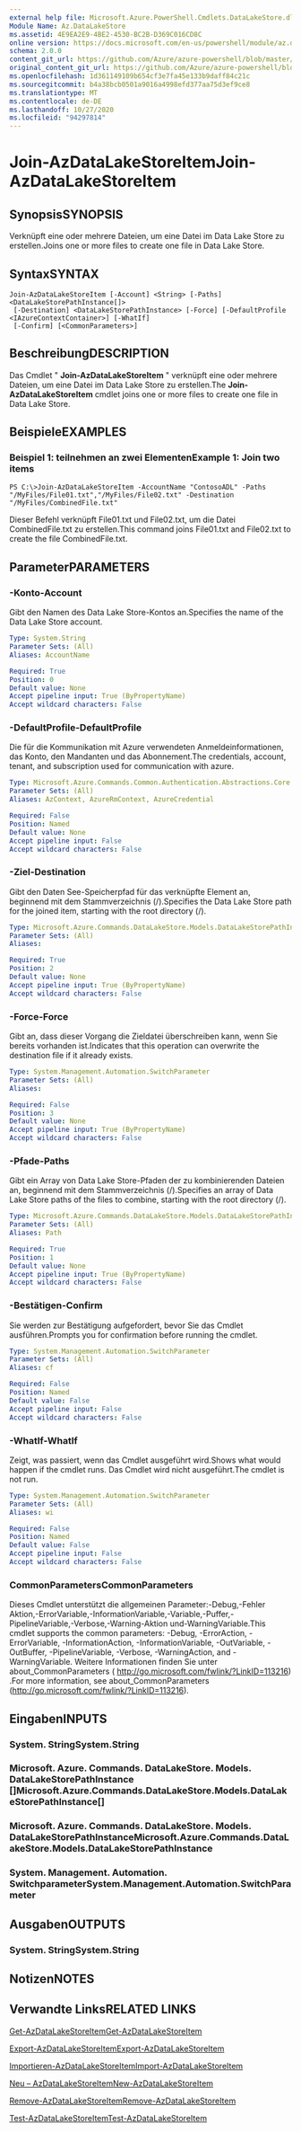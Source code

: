 ```yaml
---
external help file: Microsoft.Azure.PowerShell.Cmdlets.DataLakeStore.dll-Help.xml
Module Name: Az.DataLakeStore
ms.assetid: 4E9EA2E9-4BE2-4530-BC2B-D369C016CD8C
online version: https://docs.microsoft.com/en-us/powershell/module/az.datalakestore/join-azdatalakestoreitem
schema: 2.0.0
content_git_url: https://github.com/Azure/azure-powershell/blob/master/src/DataLakeStore/DataLakeStore/help/Join-AzDataLakeStoreItem.md
original_content_git_url: https://github.com/Azure/azure-powershell/blob/master/src/DataLakeStore/DataLakeStore/help/Join-AzDataLakeStoreItem.md
ms.openlocfilehash: 1d361149109b654cf3e7fa45e133b9daff84c21c
ms.sourcegitcommit: b4a38bcb0501a9016a4998efd377aa75d3ef9ce8
ms.translationtype: MT
ms.contentlocale: de-DE
ms.lasthandoff: 10/27/2020
ms.locfileid: "94297814"
---
```

# <span data-ttu-id="76928-101">Join-AzDataLakeStoreItem</span><span class="sxs-lookup"><span data-stu-id="76928-101">Join-AzDataLakeStoreItem</span></span>

## <span data-ttu-id="76928-102">Synopsis</span><span class="sxs-lookup"><span data-stu-id="76928-102">SYNOPSIS</span></span>
<span data-ttu-id="76928-103">Verknüpft eine oder mehrere Dateien, um eine Datei im Data Lake Store zu erstellen.</span><span class="sxs-lookup"><span data-stu-id="76928-103">Joins one or more files to create one file in Data Lake Store.</span></span>

## <span data-ttu-id="76928-104">Syntax</span><span class="sxs-lookup"><span data-stu-id="76928-104">SYNTAX</span></span>

```
Join-AzDataLakeStoreItem [-Account] <String> [-Paths] <DataLakeStorePathInstance[]>
 [-Destination] <DataLakeStorePathInstance> [-Force] [-DefaultProfile <IAzureContextContainer>] [-WhatIf]
 [-Confirm] [<CommonParameters>]
```

## <span data-ttu-id="76928-105">Beschreibung</span><span class="sxs-lookup"><span data-stu-id="76928-105">DESCRIPTION</span></span>
<span data-ttu-id="76928-106">Das Cmdlet " **Join-AzDataLakeStoreItem** " verknüpft eine oder mehrere Dateien, um eine Datei im Data Lake Store zu erstellen.</span><span class="sxs-lookup"><span data-stu-id="76928-106">The **Join-AzDataLakeStoreItem** cmdlet joins one or more files to create one file in Data Lake Store.</span></span>

## <span data-ttu-id="76928-107">Beispiele</span><span class="sxs-lookup"><span data-stu-id="76928-107">EXAMPLES</span></span>

### <span data-ttu-id="76928-108">Beispiel 1: teilnehmen an zwei Elementen</span><span class="sxs-lookup"><span data-stu-id="76928-108">Example 1: Join two items</span></span>
```
PS C:\>Join-AzDataLakeStoreItem -AccountName "ContosoADL" -Paths "/MyFiles/File01.txt","/MyFiles/File02.txt" -Destination "/MyFiles/CombinedFile.txt"
```

<span data-ttu-id="76928-109">Dieser Befehl verknüpft File01.txt und File02.txt, um die Datei CombinedFile.txt zu erstellen.</span><span class="sxs-lookup"><span data-stu-id="76928-109">This command joins File01.txt and File02.txt to create the file CombinedFile.txt.</span></span>

## <span data-ttu-id="76928-110">Parameter</span><span class="sxs-lookup"><span data-stu-id="76928-110">PARAMETERS</span></span>

### <span data-ttu-id="76928-111">-Konto</span><span class="sxs-lookup"><span data-stu-id="76928-111">-Account</span></span>
<span data-ttu-id="76928-112">Gibt den Namen des Data Lake Store-Kontos an.</span><span class="sxs-lookup"><span data-stu-id="76928-112">Specifies the name of the Data Lake Store account.</span></span>

```yaml
Type: System.String
Parameter Sets: (All)
Aliases: AccountName

Required: True
Position: 0
Default value: None
Accept pipeline input: True (ByPropertyName)
Accept wildcard characters: False
```

### <span data-ttu-id="76928-113">-DefaultProfile</span><span class="sxs-lookup"><span data-stu-id="76928-113">-DefaultProfile</span></span>
<span data-ttu-id="76928-114">Die für die Kommunikation mit Azure verwendeten Anmeldeinformationen, das Konto, den Mandanten und das Abonnement.</span><span class="sxs-lookup"><span data-stu-id="76928-114">The credentials, account, tenant, and subscription used for communication with azure.</span></span>

```yaml
Type: Microsoft.Azure.Commands.Common.Authentication.Abstractions.Core.IAzureContextContainer
Parameter Sets: (All)
Aliases: AzContext, AzureRmContext, AzureCredential

Required: False
Position: Named
Default value: None
Accept pipeline input: False
Accept wildcard characters: False
```

### <span data-ttu-id="76928-115">-Ziel</span><span class="sxs-lookup"><span data-stu-id="76928-115">-Destination</span></span>
<span data-ttu-id="76928-116">Gibt den Daten See-Speicherpfad für das verknüpfte Element an, beginnend mit dem Stammverzeichnis (/).</span><span class="sxs-lookup"><span data-stu-id="76928-116">Specifies the Data Lake Store path for the joined item, starting with the root directory (/).</span></span>

```yaml
Type: Microsoft.Azure.Commands.DataLakeStore.Models.DataLakeStorePathInstance
Parameter Sets: (All)
Aliases:

Required: True
Position: 2
Default value: None
Accept pipeline input: True (ByPropertyName)
Accept wildcard characters: False
```

### <span data-ttu-id="76928-117">-Force</span><span class="sxs-lookup"><span data-stu-id="76928-117">-Force</span></span>
<span data-ttu-id="76928-118">Gibt an, dass dieser Vorgang die Zieldatei überschreiben kann, wenn Sie bereits vorhanden ist.</span><span class="sxs-lookup"><span data-stu-id="76928-118">Indicates that this operation can overwrite the destination file if it already exists.</span></span>

```yaml
Type: System.Management.Automation.SwitchParameter
Parameter Sets: (All)
Aliases:

Required: False
Position: 3
Default value: None
Accept pipeline input: True (ByPropertyName)
Accept wildcard characters: False
```

### <span data-ttu-id="76928-119">-Pfade</span><span class="sxs-lookup"><span data-stu-id="76928-119">-Paths</span></span>
<span data-ttu-id="76928-120">Gibt ein Array von Data Lake Store-Pfaden der zu kombinierenden Dateien an, beginnend mit dem Stammverzeichnis (/).</span><span class="sxs-lookup"><span data-stu-id="76928-120">Specifies an array of Data Lake Store paths of the files to combine, starting with the root directory (/).</span></span>

```yaml
Type: Microsoft.Azure.Commands.DataLakeStore.Models.DataLakeStorePathInstance[]
Parameter Sets: (All)
Aliases: Path

Required: True
Position: 1
Default value: None
Accept pipeline input: True (ByPropertyName)
Accept wildcard characters: False
```

### <span data-ttu-id="76928-121">-Bestätigen</span><span class="sxs-lookup"><span data-stu-id="76928-121">-Confirm</span></span>
<span data-ttu-id="76928-122">Sie werden zur Bestätigung aufgefordert, bevor Sie das Cmdlet ausführen.</span><span class="sxs-lookup"><span data-stu-id="76928-122">Prompts you for confirmation before running the cmdlet.</span></span>

```yaml
Type: System.Management.Automation.SwitchParameter
Parameter Sets: (All)
Aliases: cf

Required: False
Position: Named
Default value: False
Accept pipeline input: False
Accept wildcard characters: False
```

### <span data-ttu-id="76928-123">-WhatIf</span><span class="sxs-lookup"><span data-stu-id="76928-123">-WhatIf</span></span>
<span data-ttu-id="76928-124">Zeigt, was passiert, wenn das Cmdlet ausgeführt wird.</span><span class="sxs-lookup"><span data-stu-id="76928-124">Shows what would happen if the cmdlet runs.</span></span>
<span data-ttu-id="76928-125">Das Cmdlet wird nicht ausgeführt.</span><span class="sxs-lookup"><span data-stu-id="76928-125">The cmdlet is not run.</span></span>

```yaml
Type: System.Management.Automation.SwitchParameter
Parameter Sets: (All)
Aliases: wi

Required: False
Position: Named
Default value: False
Accept pipeline input: False
Accept wildcard characters: False
```

### <span data-ttu-id="76928-126">CommonParameters</span><span class="sxs-lookup"><span data-stu-id="76928-126">CommonParameters</span></span>
<span data-ttu-id="76928-127">Dieses Cmdlet unterstützt die allgemeinen Parameter:-Debug,-Fehler Aktion,-ErrorVariable,-InformationVariable,-Variable,-Puffer,-PipelineVariable,-Verbose,-Warning-Aktion und-WarningVariable.</span><span class="sxs-lookup"><span data-stu-id="76928-127">This cmdlet supports the common parameters: -Debug, -ErrorAction, -ErrorVariable, -InformationAction, -InformationVariable, -OutVariable, -OutBuffer, -PipelineVariable, -Verbose, -WarningAction, and -WarningVariable.</span></span> <span data-ttu-id="76928-128">Weitere Informationen finden Sie unter about_CommonParameters ( http://go.microsoft.com/fwlink/?LinkID=113216) .</span><span class="sxs-lookup"><span data-stu-id="76928-128">For more information, see about_CommonParameters (http://go.microsoft.com/fwlink/?LinkID=113216).</span></span>

## <span data-ttu-id="76928-129">Eingaben</span><span class="sxs-lookup"><span data-stu-id="76928-129">INPUTS</span></span>

### <span data-ttu-id="76928-130">System. String</span><span class="sxs-lookup"><span data-stu-id="76928-130">System.String</span></span>

### <span data-ttu-id="76928-131">Microsoft. Azure. Commands. DataLakeStore. Models. DataLakeStorePathInstance []</span><span class="sxs-lookup"><span data-stu-id="76928-131">Microsoft.Azure.Commands.DataLakeStore.Models.DataLakeStorePathInstance[]</span></span>

### <span data-ttu-id="76928-132">Microsoft. Azure. Commands. DataLakeStore. Models. DataLakeStorePathInstance</span><span class="sxs-lookup"><span data-stu-id="76928-132">Microsoft.Azure.Commands.DataLakeStore.Models.DataLakeStorePathInstance</span></span>

### <span data-ttu-id="76928-133">System. Management. Automation. Switchparameter</span><span class="sxs-lookup"><span data-stu-id="76928-133">System.Management.Automation.SwitchParameter</span></span>

## <span data-ttu-id="76928-134">Ausgaben</span><span class="sxs-lookup"><span data-stu-id="76928-134">OUTPUTS</span></span>

### <span data-ttu-id="76928-135">System. String</span><span class="sxs-lookup"><span data-stu-id="76928-135">System.String</span></span>

## <span data-ttu-id="76928-136">Notizen</span><span class="sxs-lookup"><span data-stu-id="76928-136">NOTES</span></span>

## <span data-ttu-id="76928-137">Verwandte Links</span><span class="sxs-lookup"><span data-stu-id="76928-137">RELATED LINKS</span></span>

[<span data-ttu-id="76928-138">Get-AzDataLakeStoreItem</span><span class="sxs-lookup"><span data-stu-id="76928-138">Get-AzDataLakeStoreItem</span></span>](./Get-AzDataLakeStoreItem.md)

[<span data-ttu-id="76928-139">Export-AzDataLakeStoreItem</span><span class="sxs-lookup"><span data-stu-id="76928-139">Export-AzDataLakeStoreItem</span></span>](./Export-AzDataLakeStoreItem.md)

[<span data-ttu-id="76928-140">Importieren-AzDataLakeStoreItem</span><span class="sxs-lookup"><span data-stu-id="76928-140">Import-AzDataLakeStoreItem</span></span>](./Import-AzDataLakeStoreItem.md)

[<span data-ttu-id="76928-141">Neu – AzDataLakeStoreItem</span><span class="sxs-lookup"><span data-stu-id="76928-141">New-AzDataLakeStoreItem</span></span>](./New-AzDataLakeStoreItem.md)

[<span data-ttu-id="76928-142">Remove-AzDataLakeStoreItem</span><span class="sxs-lookup"><span data-stu-id="76928-142">Remove-AzDataLakeStoreItem</span></span>](./Remove-AzDataLakeStoreItem.md)

[<span data-ttu-id="76928-143">Test-AzDataLakeStoreItem</span><span class="sxs-lookup"><span data-stu-id="76928-143">Test-AzDataLakeStoreItem</span></span>](./Test-AzDataLakeStoreItem.md)


